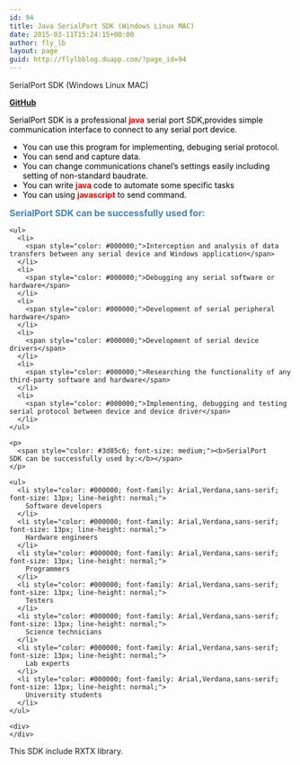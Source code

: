 ```yaml
---
id: 94
title: Java SerialPort SDK (Windows Linux MAC)
date: 2015-03-11T15:24:15+00:00
author: fly_lb
layout: page
guid: http://flylbblog.duapp.com/?page_id=94
---
```

SerialPort SDK (Windows Linux MAC)

<div>
  <b><a href="https://github.com/flylb1/JavaSerialPort">GitHub</a></b>
</div>

<div>
  <p>
    <span style="color: #000000;">SerialPort SDK is a professional </span><b><span style="color: #ff0000;">java</span></b><span style="color: #000000;"> serial port SDK,provides simple communication interface to connect to any serial port device.</span>
  </p>
  
  <ul>
    <li>
      <span style="color: #000000;">You can use this program for implementing, debuging serial protocol. </span>
    </li>
    <li>
      <span style="color: #000000;">You can send and capture data. </span>
    </li>
    <li>
      <span style="color: #000000;">You can change communications chanel&#8217;s settings easily including setting of non-standard baudrate.</span>
    </li>
    <li>
      <span style="color: #000000;">You can write </span><b><span style="color: #ff0000;">java</span></b><span style="color: #000000;"> code to automate some specific tasks</span>
    </li>
    <li>
      <span style="color: #000000;">You can using </span><span style="color: #ff0000;"><b>javascript</b></span><span style="color: #000000;"> to send command.</span>
    </li>
  </ul>
  
  <div>
    <p>
      <span style="font-size: medium;"><span style="color: #3d85c6;"><b>SerialPort SDK can be successfully used for:</b></span></span>
    </p>
    
    <ul>
      <li>
        <span style="color: #000000;">Interception and analysis of data transfers between any serial device and Windows application</span>
      </li>
      <li>
        <span style="color: #000000;">Debugging any serial software or hardware</span>
      </li>
      <li>
        <span style="color: #000000;">Development of serial peripheral hardware</span>
      </li>
      <li>
        <span style="color: #000000;">Development of serial device drivers</span>
      </li>
      <li>
        <span style="color: #000000;">Researching the functionality of any third-party software and hardware</span>
      </li>
      <li>
        <span style="color: #000000;">Implementing, debugging and testing serial protocol between device and device driver</span>
      </li>
    </ul>
    
    <p>
      <span style="color: #3d85c6; font-size: medium;"><b>SerialPort SDK can be successfully used by:</b></span>
    </p>
    
    <ul>
      <li style="color: #000000; font-family: Arial,Verdana,sans-serif; font-size: 13px; line-height: normal;">
        Software developers
      </li>
      <li style="color: #000000; font-family: Arial,Verdana,sans-serif; font-size: 13px; line-height: normal;">
        Hardware engineers
      </li>
      <li style="color: #000000; font-family: Arial,Verdana,sans-serif; font-size: 13px; line-height: normal;">
        Programmers
      </li>
      <li style="color: #000000; font-family: Arial,Verdana,sans-serif; font-size: 13px; line-height: normal;">
        Testers
      </li>
      <li style="color: #000000; font-family: Arial,Verdana,sans-serif; font-size: 13px; line-height: normal;">
        Science technicians
      </li>
      <li style="color: #000000; font-family: Arial,Verdana,sans-serif; font-size: 13px; line-height: normal;">
        Lab experts
      </li>
      <li style="color: #000000; font-family: Arial,Verdana,sans-serif; font-size: 13px; line-height: normal;">
        University students
      </li>
    </ul>
    
    <div>
    </div>
  </div>
  
  <div>
    This SDK include RXTX library.
  </div>
  
  <div>
  </div>
  
  <div>
  </div>
  
  <div>
  </div>
</div>